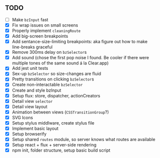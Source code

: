 ## TODO
- [ ] Make `bzInput` fast
- [x] Fix wrap issues on small screens
- [x] Properly implement `cleaningRoute`
- [x] Add big-screen breakpoints
- [x] Add sentance-size-limiting breakpoints: aka figure out how to make line-breaks graceful
- [x] Remove 300ms delay on `bzSelector`s
- [x] Add sound (chose the first pop noise I found. Be cooler if there were multiple tones of the same sound á la Clear.app)
- [x] Add jest unit tests
- [x] Sex-up `bzSelector` so size-changes are fluid
- [x] Pretty transitions on clicking `bzSelector`s
- [x] Create non-interactable `bzSelector`
- [x] Create and style bzInput
- [x] Setup flux: store, dispatcher, actionCreators
- [x] Detail view `selector`
- [x] Detail view layout
- [x] Animation between views (`CSSTransitionGroup`?)
- [x] SVG Icons
- [x] Setup stylus middlware, create stylus file
- [x] Implement basic layout
- [x] Setup browserify
- [x] Setup shared `routes` module, so server knows what routes are available
- [x] Setup react + flux + server-side rendering
- [x] npm init, folder structure, setup basic build script